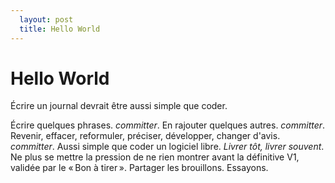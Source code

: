 ```yaml
---
  layout: post
  title: Hello World
---
```

# Hello World

Écrire un journal devrait être aussi simple que coder.

Écrire quelques phrases. *committer*. En rajouter quelques autres. *committer*. Revenir, effacer, reformuler, préciser, développer, changer d'avis. *committer*. Aussi simple que coder un logiciel libre. *Livrer tôt, livrer souvent*. Ne plus se mettre la pression de ne rien montrer avant la définitive V1, validée par le « Bon à tirer ». Partager les brouillons. Essayons.
